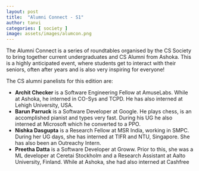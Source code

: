 ```yaml
---
layout: post
title:  "Alumni Connect - S1"
author: tanvi
categories: [ society ]
image: assets/images/alumcon.png
---
```


The Alumni Connect is a series of roundtables organised by the CS Society to bring together current undergraduates and CS Alumni from Ashoka. This is a highly anticipated event, where students get to interact with their seniors, often after years and is also very inspiring for everyone! 

The CS alumni panelists for this edition are:

- **Archit Checker** is a Software Engineering Fellow at AmuseLabs. While at Ashoka, he interned in CO-Sys and TCPD. He has also interned at Lehigh University, USA.
- **Barun Parruck** is a Software Developer at Google. He plays chess, is an accomplished pianist and types very fast. During his UG he also interned at Microsoft which he converted to a PPO. 
- **Nishka Dasgupta** is a Research Fellow at MSR India, working in SMPC. During her UG days, she has interned at TIFR and NTU, Singapore. She has also been an Outreachy Intern.
- **Preetha Datta** is a Software Developer at Groww. Prior to this, she was a ML developer at Ceretai Stockholm and a Research Assistant at Aalto University, Finland. While at Ashoka, she had also interned at Cashfree

